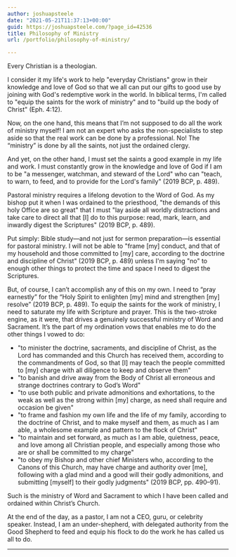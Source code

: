 ```yaml
---
author: joshuapsteele
date: "2021-05-21T11:37:13+00:00"
guid: https://joshuapsteele.com/?page_id=42536
title: Philosophy of Ministry
url: /portfolio/philosophy-of-ministry/

---
```

Every Christian is a theologian.

I consider it my life's work to help "everyday Christians" grow in their knowledge and love of God so that we all can put our gifts to good use by joining with God's redemptive work in the world. In biblical terms, I'm called to "equip the saints for the work of ministry" and to "build up the body of Christ" (Eph. 4:12).

Now, on the one hand, this means that I’m not supposed to do all the work of ministry myself! I am not an expert who asks the non-specialists to step aside so that the real work can be done by a professional. No! The “ministry” is done by all the saints, not just the ordained clergy.

And yet, on the other hand, I must set the saints a good example in my life and work. I must constantly grow in the knowledge and love of God if I am to be "a messenger, watchman, and steward of the Lord" who can "teach, to warn, to feed, and to provide for the Lord's family" (2019 BCP, p. 489).

Pastoral ministry requires a lifelong devotion to the Word of God. As my bishop put it when I was ordained to the priesthood, "the demands of this holy Office are so great" that I must "lay aside all worldly distractions and take care to direct all that \[I\] do to this purpose: read, mark, learn, and inwardly digest the Scriptures" (2019 BCP, p. 489).

Put simply: Bible study—and not just for sermon preparation—is essential for pastoral ministry. I will not be able to "frame \[my\] conduct, and that of my household and those committed to \[my\] care, according to the doctrine and discipline of Christ" (2019 BCP, p. 489) unless I'm saying "no" to enough other things to protect the time and space I need to digest the Scriptures.

But, of course, I can’t accomplish any of this on my own. I need to “pray earnestly” for the “Holy Spirit to enlighten \[my\] mind and strengthen \[my\] resolve” (2019 BCP, p. 489). To equip the saints for the work of ministry, I need to saturate my life with Scripture and prayer. This is the two-stroke engine, as it were, that drives a genuinely successful ministry of Word and Sacrament. It’s the part of my ordination vows that enables me to do the other things I vowed to do:

- "to minister the doctrine, sacraments, and discipline of Christ, as the Lord has commanded and this Church has received them, according to the commandments of God, so that \[I\] may teach the people committed to \[my\] charge with all diligence to keep and observe them"
- "to banish and drive away from the Body of Christ all erroneous and strange doctrines contrary to God’s Word"
- "to use both public and private admonitions and exhortations, to the weak as well as the strong within \[my\] charge, as need shall require and occasion be given"
- "to frame and fashion my own life and the life of my family, according to the doctrine of Christ, and to make myself and them, as much as I am able, a wholesome example and pattern to the flock of Christ"
- "to maintain and set forward, as much as I am able, quietness, peace, and love among all Christian people, and especially among those who are or shall be committed to my charge"
- "to obey my Bishop and other chief Ministers who, according to the Canons of this Church, may have charge and authority over \[me\], following with a glad mind and a good will their godly admonitions, and submitting \[myself\] to their godly judgments" (2019 BCP, pp. 490–91).

Such is the ministry of Word and Sacrament to which I have been called and ordained within Christ’s Church.

At the end of the day, as a pastor, I am not a CEO, guru, or celebrity speaker. Instead, I am an under-shepherd, with delegated authority from the Good Shepherd to feed and equip his flock to do the work he has called us all to do.

* * *
